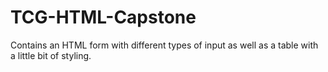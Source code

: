 # TCG-HTML-Capstone
Contains an HTML form with different types of input as well as a table with a little bit of styling.